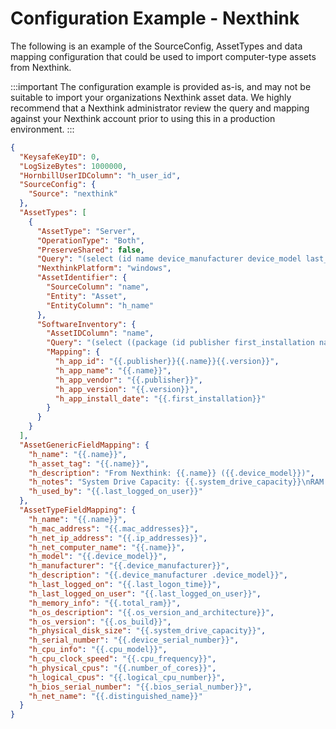 # Configuration Example - Nexthink

The following is an example of the SourceConfig, AssetTypes and data mapping configuration that could be used to import computer-type assets from Nexthink.

:::important
The configuration example is provided as-is, and may not be suitable to import your organizations Nexthink asset data. We highly recommend that a Nexthink administrator review the query and mapping against your Nexthink account prior to using this in a production environment.
:::

```json
{
  "KeysafeKeyID": 0,
  "LogSizeBytes": 1000000,
  "HornbillUserIDColumn": "h_user_id",
  "SourceConfig": {
    "Source": "nexthink"
  },
  "AssetTypes": [
    {
      "AssetType": "Server",
      "OperationType": "Both",
      "PreserveShared": false,
      "Query": "(select (id name device_manufacturer device_model last_logon_time last_logged_on_user mac_addresses ip_addresses total_ram os_version_and_architecture os_build system_drive_capacity device_serial_number cpu_model cpu_frequency number_of_cores logical_cpu_number bios_serial_number distinguished_name) (from device (where device (eq os_version_and_architecture (pattern 'Windows*Server*')))))",
      "NexthinkPlatform": "windows",
      "AssetIdentifier": {
        "SourceColumn": "name",
        "Entity": "Asset",
        "EntityColumn": "h_name"
      },
      "SoftwareInventory": {
        "AssetIDColumn": "name",
        "Query": "(select ((package (id publisher first_installation name program version)))(from (device package) (with package(where device (eq id (identifier {{AssetID}})))(where package(eq type (enum 'program'))(eq status (enum 'installed')))))(limit 20000))",
        "Mapping": {
          "h_app_id": "{{.publisher}}{{.name}}{{.version}}",
          "h_app_name": "{{.name}}",
          "h_app_vendor": "{{.publisher}}",
          "h_app_version": "{{.version}}",
          "h_app_install_date": "{{.first_installation}}"
        }
      }
    }
  ],
  "AssetGenericFieldMapping": {
    "h_name": "{{.name}}",
    "h_asset_tag": "{{.name}}",
    "h_description": "From Nexthink: {{.name}} ({{.device_model}})",
    "h_notes": "System Drive Capacity: {{.system_drive_capacity}}\nRAM: {{.total_ram}}",
    "h_used_by": "{{.last_logged_on_user}}"
  },
  "AssetTypeFieldMapping": {
    "h_name": "{{.name}}",
    "h_mac_address": "{{.mac_addresses}}",
    "h_net_ip_address": "{{.ip_addresses}}",
    "h_net_computer_name": "{{.name}}",
    "h_model": "{{.device_model}}",
    "h_manufacturer": "{{.device_manufacturer}}",
    "h_description": "{{.device_manufacturer .device_model}}",
    "h_last_logged_on": "{{.last_logon_time}}",
    "h_last_logged_on_user": "{{.last_logged_on_user}}",
    "h_memory_info": "{{.total_ram}}",
    "h_os_description": "{{.os_version_and_architecture}}",
    "h_os_version": "{{.os_build}}",
    "h_physical_disk_size": "{{.system_drive_capacity}}",
    "h_serial_number": "{{.device_serial_number}}",
    "h_cpu_info": "{{.cpu_model}}",
    "h_cpu_clock_speed": "{{.cpu_frequency}}",
    "h_physical_cpus": "{{.number_of_cores}}",
    "h_logical_cpus": "{{.logical_cpu_number}}",
    "h_bios_serial_number": "{{.bios_serial_number}}",
    "h_net_name": "{{.distinguished_name}}"
  }
}
```